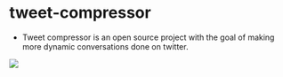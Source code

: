 # tweet-compressor
- Tweet compressor is an open source project with the goal of making more dynamic conversations done on twitter.

<img src="http://imgur.com/V12qOxD.gif">
